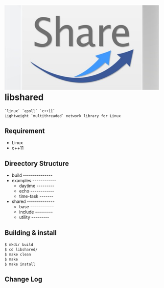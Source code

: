 ![](https://github.com/soymuchacho/GitImage/raw/master/share.gif)
libshared
==============
    `linux` `epoll` `c++11`
    Lightweight `multithreaded` network library for Linux
Requirement
-----------------
* Linux 
* c++11 

Direectory Structure
---------------------------------
* build --------------- 
* examples ------------
    * daytime ---------
    * echo ------------
    * time-task -------
* shared --------------
    * base ------------
    * include ---------
    * utility ---------

Building & install
---------------

    $ mkdir build
    $ cd libshared/
    $ make clean 
    $ make 
    $ make install 

Change Log
------------------


